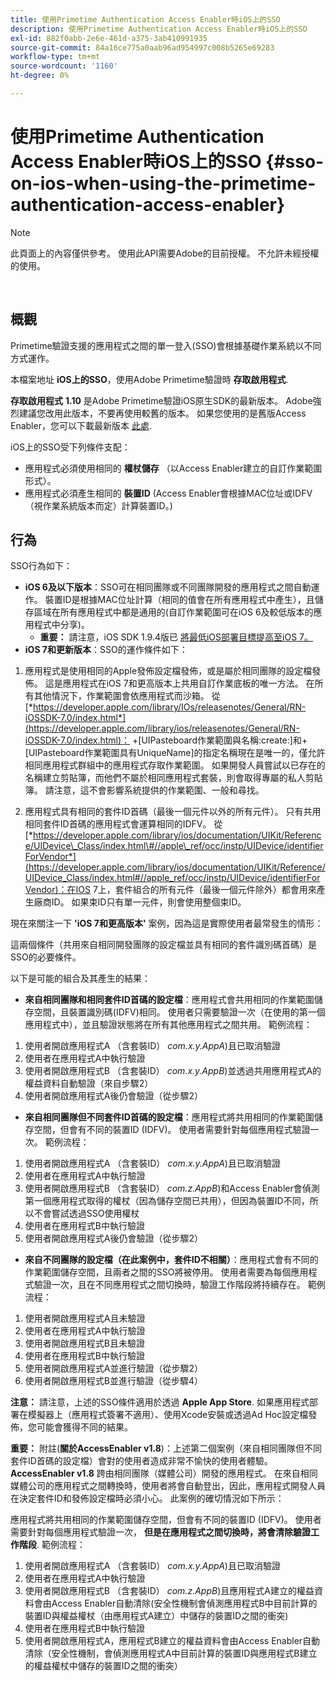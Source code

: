 ```yaml
---
title: 使用Primetime Authentication Access Enabler時iOS上的SSO
description: 使用Primetime Authentication Access Enabler時iOS上的SSO
exl-id: 882f0abb-2e6e-461d-a375-3ab410991935
source-git-commit: 84a16ce775a0aab96ad954997c008b5265e69283
workflow-type: tm+mt
source-wordcount: '1160'
ht-degree: 0%

---
```


# 使用Primetime Authentication Access Enabler時iOS上的SSO {#sso-on-ios-when-using-the-primetime-authentication-access-enabler}

>[!NOTE]
>
>此頁面上的內容僅供參考。 使用此API需要Adobe的目前授權。 不允許未經授權的使用。

</br>

## 概觀

Primetime驗證支援的應用程式之間的單一登入(SSO)會根據基礎作業系統以不同方式運作。

本檔案地址 **iOS上的SSO**，使用Adobe Primetime驗證時 **存取啟用程式**.

**存取啟用程式** **1.10** 是Adobe Primetime驗證iOS原生SDK的最新版本。 Adobe強烈建議您改用此版本，不要再使用較舊的版本。 如果您使用的是舊版Access Enabler，您可以下載最新版本 [此處](https://tve.zendesk.com/hc/en-us/articles/204963209-iOS-Native-AccessEnabler-Library).

iOS上的SSO受下列條件支配：

- 應用程式必須使用相同的 **權杖儲存** （以Access Enabler建立的自訂作業範圍形式）。
- 應用程式必須產生相同的 **裝置ID** (Access Enabler會根據MAC位址或IDFV （視作業系統版本而定）計算裝置ID。)

## 行為

SSO行為如下：

- **iOS 6及以下版本**：SSO可在相同團隊或不同團隊開發的應用程式之間自動運作。 裝置ID是根據MAC位址計算（相同的值會在所有應用程式中產生），且儲存區域在所有應用程式中都是通用的(自訂作業範圍可在iOS 6及較低版本的應用程式中分享)。
   - **重要：** 請注意，iOS SDK 1.9.4版已 [將最低iOS部署目標提高至iOS 7。](https://tve.zendesk.com/hc/en-us/articles/204963209-iOS-Native-AccessEnabler-Library)
- **iOS 7和更新版本**：SSO的運作條件如下：

1. 應用程式是使用相同的Apple發佈設定檔發佈，或是屬於相同團隊的設定檔發佈。 這是應用程式在iOS 7和更高版本上共用自訂作業底板的唯一方法。 在所有其他情況下，作業範圍會依應用程式而沙箱。 從 [*https://developer.apple.com/library/IOs/releasenotes/General/RN-iOSSDK-7.0/index.html*](https://developer.apple.com/library/ios/releasenotes/General/RN-iOSSDK-7.0/index.html)： \+\[UIPasteboard作業範圍與名稱:create:\]和+\[UIPasteboard作業範圍具有UniqueName\]的指定名稱現在是唯一的，僅允許相同應用程式群組中的應用程式存取作業範圍。 如果開發人員嘗試以已存在的名稱建立剪貼簿，而他們不屬於相同應用程式套裝，則會取得專屬的私人剪貼簿。 請注意，這不會影響系統提供的作業範圍、一般和尋找。

1. 應用程式具有相同的套件ID首碼（最後一個元件以外的所有元件）。 只有共用相同套件ID首碼的應用程式會運算相同的IDFV。 從 [*https://developer.apple.com/library/ios/documentation/UIKit/Reference/UIDevice\_Class/index.html\#//apple\_ref/occ/instp/UIDevice/identifierForVendor*](https://developer.apple.com/library/ios/documentation/UIKit/Reference/UIDevice_Class/index.html#//apple_ref/occ/instp/UIDevice/identifierForVendor)：在IOS 7上，套件組合的所有元件（最後一個元件除外）都會用來產生廠商ID。 如果束ID只有單一元件，則會使用整個束ID。

現在來關注一下 **&#39;iOS 7和更高版本&#39;** 案例，因為這是實際使用者最常發生的情形：

這兩個條件（共用來自相同開發團隊的設定檔並具有相同的套件識別碼首碼）是SSO的必要條件。

以下是可能的組合及其產生的結果：

- **來自相同團隊和相同套件ID首碼的設定檔**：應用程式會共用相同的作業範圍儲存空間，且裝置識別碼(IDFV)相同。 使用者只需要驗證一次（在使用的第一個應用程式中），並且驗證狀態將在所有其他應用程式之間共用。 範例流程：

1. 使用者開啟應用程式A （含套裝ID） *com.x.y.AppA*)且已取消驗證
1. 使用者在應用程式A中執行驗證
1. 使用者開啟應用程式B （含套裝ID） *com.x.y.AppB*)並透過共用應用程式A的權益資料自動驗證（來自步驟2）
1. 使用者開啟應用程式A後仍會驗證（從步驟2）



- **來自相同團隊但不同套件ID首碼的設定檔**：應用程式將共用相同的作業範圍儲存空間，但會有不同的裝置ID (IDFV)。 使用者需要針對每個應用程式驗證一次。 範例流程：

1. 使用者開啟應用程式A （含套裝ID） *com.x.y.AppA*)且已取消驗證
1. 使用者在應用程式A中執行驗證
1. 使用者開啟應用程式B （含套裝ID） *com.z.AppB*)和Access Enabler會偵測第一個應用程式取得的權杖（因為儲存空間已共用），但因為裝置ID不同，所以不會嘗試透過SSO使用權杖
1. 使用者在應用程式B中執行驗證
1. 使用者開啟應用程式A後仍會驗證（從步驟2）



- **來自不同團隊的設定檔（在此案例中，套件ID不相關）**：應用程式會有不同的作業範圍儲存空間，且兩者之間的SSO將被停用。 使用者需要為每個應用程式驗證一次，且在不同應用程式之間切換時，驗證工作階段將持續存在。 範例流程：


1. 使用者開啟應用程式A且未驗證
1. 使用者在應用程式A中執行驗證
1. 使用者開啟應用程式B且未驗證
1. 使用者在應用程式B中執行驗證
1. 使用者開啟應用程式A並進行驗證（從步驟2）
1. 使用者開啟應用程式B並進行驗證（從步驟4）

**注意：** 請注意，上述的SSO條件適用於透過 **Apple App Store**. 如果應用程式部署在模擬器上（應用程式簽署不適用）、使用Xcode安裝或透過Ad Hoc設定檔發佈，您可能會獲得不同的結果。

**重要：** 附註(**關於AccessEnabler v1.8**)：上述第二個案例（來自相同團隊但不同套件ID首碼的設定檔）會對的使用者造成非常不愉快的使用者體驗。 **AccessEnabler v1.8** 跨由相同團隊（媒體公司）開發的應用程式。 在來自相同媒體公司的應用程式之間轉換時，使用者將會自動登出，因此，應用程式開發人員在決定套件ID和發佈設定檔時必須小心。 此案例的確切情況如下所示：

應用程式將共用相同的作業範圍儲存空間，但會有不同的裝置ID (IDFV)。 使用者需要針對每個應用程式驗證一次， **但是在應用程式之間切換時，將會清除驗證工作階段**. 範例流程：

1. 使用者開啟應用程式A （含套裝ID） *com.x.y.AppA*)且已取消驗證
1. 使用者在應用程式A中執行驗證
1. 使用者開啟應用程式B （含套裝ID） *com.z.AppB*)且應用程式A建立的權益資料會由Access Enabler自動清除(安全性機制會偵測應用程式B中目前計算的裝置ID與權益權杖（由應用程式A建立）中儲存的裝置ID之間的衝突)
1. 使用者在應用程式B中執行驗證
1. 使用者開啟應用程式A，應用程式B建立的權益資料會由Access Enabler自動清除（安全性機制，會偵測應用程式A中目前計算的裝置ID與應用程式B建立的權益權杖中儲存的裝置ID之間的衝突）
